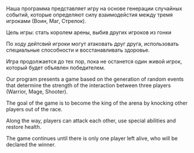 Наша программа представляет игру на основе генерации случайных событий, которые определяют силу взаимодейстия между тремя игроками (Воин, Маг, Стрелок).

Цель игры: стать королем арены, выбив других игроков из гонки

По ходу дейтсвий игроки могут атаковать друг друга, использовать специальные способности и восстанавливать здоровье. 

Игра продолжается до тех пор, пока не останется один живой игрок, который будет объявлен победителем.

Our program presents a game based on the generation of random events that determine the strength of the interaction between three players (Warrior, Mage, Shooter). 

The goal of the game is to become the king of the arena by knocking other players out of the race. 

Along the way, players can attack each other, use special abilities and restore health. 

The game continues until there is only one player left alive, who will be declared the winner.
